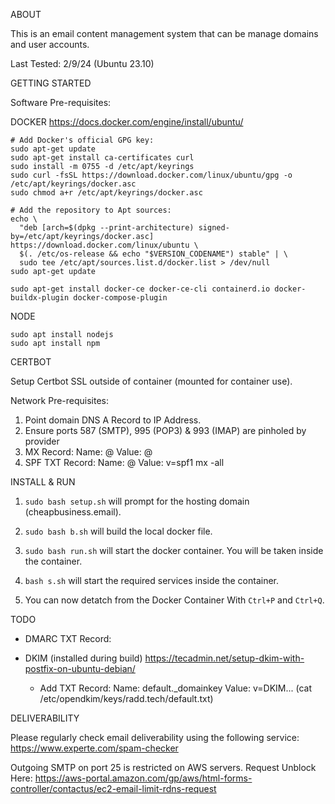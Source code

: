 ABOUT

This is an email content management system that can be manage domains and user accounts.

Last Tested: 2/9/24 (Ubuntu 23.10)

GETTING STARTED

Software Pre-requisites:

DOCKER
https://docs.docker.com/engine/install/ubuntu/
```
# Add Docker's official GPG key:
sudo apt-get update
sudo apt-get install ca-certificates curl
sudo install -m 0755 -d /etc/apt/keyrings
sudo curl -fsSL https://download.docker.com/linux/ubuntu/gpg -o /etc/apt/keyrings/docker.asc
sudo chmod a+r /etc/apt/keyrings/docker.asc

# Add the repository to Apt sources:
echo \
  "deb [arch=$(dpkg --print-architecture) signed-by=/etc/apt/keyrings/docker.asc] https://download.docker.com/linux/ubuntu \
  $(. /etc/os-release && echo "$VERSION_CODENAME") stable" | \
  sudo tee /etc/apt/sources.list.d/docker.list > /dev/null
sudo apt-get update

sudo apt-get install docker-ce docker-ce-cli containerd.io docker-buildx-plugin docker-compose-plugin

```

NODE
```
sudo apt install nodejs
sudo apt install npm
```

CERTBOT

Setup Certbot SSL outside of container (mounted for container use).

Network Pre-requisites:

1. Point domain DNS A Record to IP Address.
2. Ensure ports 587 (SMTP), 995 (POP3) & 993 (IMAP) are pinholed by provider
3. MX Record:
	Name: @
	Value: @
4. SPF TXT Record:
	Name: @
	Value: v=spf1 mx -all

INSTALL & RUN

1. `sudo bash setup.sh` will prompt for the hosting domain (cheapbusiness.email).

7. `sudo bash b.sh` will build the local docker file.

8. `sudo bash run.sh` will start the docker container. You will be taken inside the container.

9. `bash s.sh` will start the required services inside the container.

10. You can now detatch from the Docker Container With `Ctrl+P` and `Ctrl+Q`.

TODO
   
- DMARC TXT Record:
	
- DKIM (installed during build)
https://tecadmin.net/setup-dkim-with-postfix-on-ubuntu-debian/
	- Add TXT Record:
		Name: default._domainkey
		Value: v=DKIM... (cat /etc/opendkim/keys/radd.tech/default.txt)

DELIVERABILITY

Please regularly check email deliverability using the following service:
https://www.experte.com/spam-checker

Outgoing SMTP on port 25 is restricted on AWS servers. Request Unblock Here:
https://aws-portal.amazon.com/gp/aws/html-forms-controller/contactus/ec2-email-limit-rdns-request

